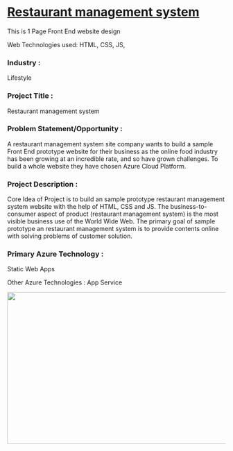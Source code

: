 # <a href="https://restorent-management.azurewebsites.net">Restaurant management system</a>

This is 1 Page Front End website design

Web Technologies used: HTML, CSS, JS, 



### Industry :
Lifestyle


### Project Title :
Restaurant management system

### Problem Statement/Opportunity :
A restaurant management system site company wants to build a sample Front End prototype website for their business as the online food industry has been growing at an incredible rate, and so have grown challenges. To build a whole website they have chosen Azure Cloud Platform. 


### Project Description :
Core Idea of Project is to build an sample prototype restaurant management system website with the help of HTML, CSS and JS. The business-to-consumer aspect of product  (restaurant management system) is the most visible business use of the World Wide Web. The primary goal of sample prototype an restaurant management system is to provide contents online with solving problems of customer solution.
### Primary Azure Technology :
Static Web Apps


Other Azure Technologies :
App Service

<a href="https://futurereadytalent.in/"><p align= "center"><img src="https://github.com/ROHAN0011/Microsoft-Future-Ready-Talent-Internship-Project/blob/5ae1e52f4f4236d8ca92ea9189794835ce087467/FRT.jpeg" width="700" height= "350"></p></a> 




